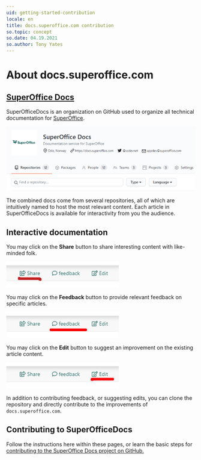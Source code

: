 ```yaml
---
uid: getting-started-contribution
locale: en
title: docs.superoffice.com contribution
so.topic: concept
so.date: 04.19.2021
so.author: Tony Yates
---
```


# About docs.superoffice.com

## [SuperOffice Docs](xref:contribute-to-docs)

SuperOfficeDocs is an organization on GitHub used to organize all technical documentation for [SuperOffice][1].

![SuperOfficeDocs][img1]

The combined docs come from several repositories, all of which are intuitively named to host the most relevant content. Each article in SuperOfficeDocs is available for interactivity from you the audience.

## Interactive documentation

You may click on the **Share** button to share interesting content with like-minded folk.

![Share][img2]

You may click on the **Feedback** button to provide relevant feedback on specific articles.

![Feedback][img3]

You may click on the **Edit** button to suggest an improvement on the existing article content.

![Edit][img4]

In addition to contributing feedback, or suggesting edits, you can clone the repository and directly contribute to the improvements of `docs.superoffice.com`.

## Contributing to SuperOfficeDocs

Follow the instructions here within these pages, or learn the basic steps for [contributing to the SuperOffice Docs project on GitHub.][2]

<!-- Referenced links-->
[1]: http://www.superoffice.com
[2]: ../index.yml

<!-- Referenced images-->
[img1]: media/github-superoffice-docs.png
[img2]: media/share-action-button.png
[img3]: media/feedback-action-button.png
[img4]: media/edit-action-button.png
